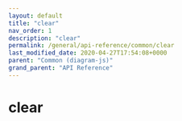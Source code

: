```yaml
---
layout: default
title: "clear"
nav_order: 1
description: "clear"
permalink: /general/api-reference/common/clear
last_modified_date: 2020-04-27T17:54:08+0000
parent: "Common (diagram-js)"
grand_parent: "API Reference"
---
```


# clear
